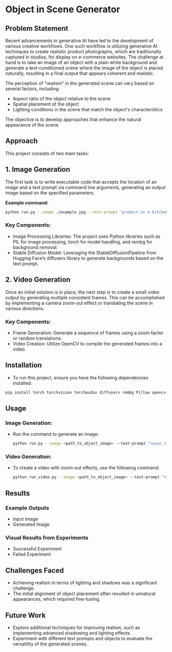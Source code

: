 # Object in Scene Generator

## Problem Statement
Recent advancements in generative AI have led to the development of various creative workflows. One such workflow is utilizing generative AI techniques to create realistic product photographs, which are traditionally captured in studios, for display on e-commerce websites. The challenge at hand is to take an image of an object with a plain white background and generate a text-conditioned scene where the image of the object is placed naturally, resulting in a final output that appears coherent and realistic.

The perception of "realism" in the generated scene can vary based on several factors, including:
- Aspect ratio of the object relative to the scene
- Spatial placement of the object
- Lighting conditions in the scene that match the object's characteristics

The objective is to develop approaches that enhance the natural appearance of the scene.

## Approach
This project consists of two main tasks:

## 1. Image Generation
The first task is to write executable code that accepts the location of an image and a text prompt via command line arguments, generating an output image based on the specified parameters.

**Example command:**
```bash
python run.py --image ./example.jpg --text-prompt "product in a kitchen used in meal preparation" --output ./generated.png
```
### Key Components:
- Image Processing Libraries: The project uses Python libraries such as PIL for image processing, torch for model handling, and rembg for background removal.
- Stable Diffusion Model: Leveraging the StableDiffusionPipeline from Hugging Face’s diffusers library to generate backgrounds based on the text prompt.
## 2. Video Generation
Once an initial solution is in place, the next step is to create a small video output by generating multiple consistent frames. This can be accomplished by implementing a camera zoom-out effect or translating the scene in various directions.

### Key Components:
- Frame Generation: Generate a sequence of frames using a zoom factor or random translations.
- Video Creation: Utilize OpenCV to compile the generated frames into a video.

## Installation
- To run this project, ensure you have the following dependencies installed:
```bash
pip install torch torchvision torchaudio diffusers rembg Pillow opencv-python tqdm
```
## Usage
### Image Generation:
  - Run the command to generate an image:
    ```bash
    python run.py --image <path_to_object_image> --text-prompt "<your_text_prompt>" --output <output_image_path>
    ```
### Video Generation:
  - To create a video with zoom-out effects, use the following command:
     ```bash
    python run_video.py --image <path_to_object_image> --text-prompt "<your_text_prompt>" --output <output_video_path> --frames <number_of_frames>
    ```

## Results
### Example Outputs
- Input Image
- Generated Image
### Visual Results from Experiments
- Successful Experiment
- Failed Experiment

## Challenges Faced
- Achieving realism in terms of lighting and shadows was a significant challenge.
- The initial alignment of object placement often resulted in unnatural appearances, which required fine-tuning.

## Future Work
- Explore additional techniques for improving realism, such as implementing advanced shadowing and lighting effects.
- Experiment with different text prompts and objects to evaluate the versatility of the generated scenes.
